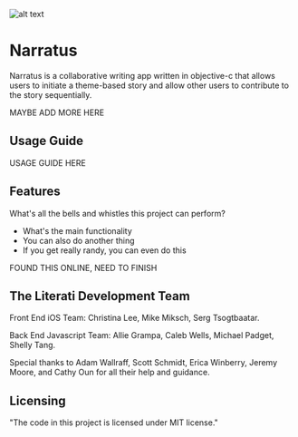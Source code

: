 ![alt text](http://i65.tinypic.com/9jkw09.png)

# Narratus

Narratus is a collaborative writing app written in objective-c that allows users to initiate a theme-based story and allow other users to contribute to the story sequentially.

MAYBE ADD MORE HERE


## Usage Guide

USAGE GUIDE HERE


## Features

What's all the bells and whistles this project can perform?
* What's the main functionality
* You can also do another thing
* If you get really randy, you can even do this

FOUND THIS ONLINE, NEED TO FINISH


## The Literati Development Team

Front End iOS Team: Christina Lee, Mike Miksch, Serg Tsogtbaatar.

Back End Javascript Team: Allie Grampa, Caleb Wells, Michael Padget, Shelly Tang.

Special thanks to Adam Wallraff, Scott Schmidt, Erica Winberry, Jeremy Moore, and Cathy Oun for all their help and guidance.


## Licensing

"The code in this project is licensed under MIT license."
